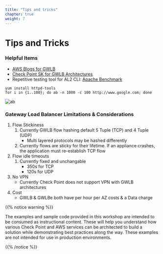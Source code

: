 ```yaml
---
title: "Tips and tricks"
chapter: true
weight: 7
---
```


# Tips and Tricks

### Helpful Items 

- [AWS Blogs for GWLB ](https://aws.amazon.com/blogs/networking-and-content-delivery/category/networking-content-delivery/elastic-load-balancing/gateway-load-balancer/) 
- [Check Point SK for GWLB Architectures](https://supportcenter.checkpoint.com/supportcenter/portal?eventSubmit_doGoviewsolutiondetails=&solutionid=sk174447&partition=Basic&product=CloudGuard)
- Repetitive testing tool for AL2 CLI: [Apache Benchmark](https://httpd.apache.org/docs/2.4/programs/ab.html) 
```commandline
yum install httpd-tools
for i in {1..100}; do ab -n 1000 -c 100 http://www.google.com; done
```

![ab](https://chkp-gwlb-ws01.s3.us-west-2.amazonaws.com/images/ab.png)

### Gateway Load Balancer Limitations & Considerations

1. Flow Stickiness 
   1. Currently GWLB flow hashing default 5 Tuple (TCP) and 4 Tuple (UDP)
      - Multi layered protocols may be hashed differently 
   2. Currently flows are sticky for their lifetime.  If an appliance crashes, the application must re-establish TCP flow 
2. Flow idle timeouts 
   1. Currently fixed and unchangable 
      - 350s for TCP 
      - 120s for UDP 
3. No VPN 
   -  Currently Check Point does not support VPN with GWLB architectures 
4. Cost 
   - GWLB & GWLBe both have per hour per AZ costs & a Data charge


{{% notice warning %}}
<p style='text-align: left;'>
The examples and sample code provided in this workshop are intended to be consumed as instructional content. These will help you understand how various Check Point and AWS services can be architected to build a solution while demonstrating best practices along the way. These examples are not intended for use in production environments.
</p>
{{% /notice %}}